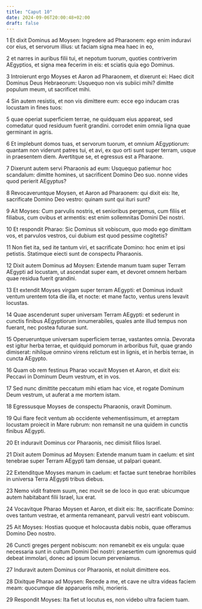 ```yaml
---
title: "Caput 10"
date: 2024-09-06T20:00:48+02:00
draft: false
---
```



1 Et dixit Dominus ad Moysen: Ingredere ad Pharaonem: ego enim induravi cor eius, et servorum illius: ut faciam signa mea haec in eo,

2 et narres in auribus filii tui, et nepotum tuorum, quoties contriverim AEgyptios, et signa mea fecerim in eis: et sciatis quia ego Dominus.

3 Introierunt ergo Moyses et Aaron ad Pharaonem, et dixerunt ei: Haec dicit Dominus Deus Hebraeorum: Usquequo non vis subiici mihi? dimitte populum meum, ut sacrificet mihi.

4 Sin autem resistis, et non vis dimittere eum: ecce ego inducam cras locustam in fines tuos:

5 quae operiat superficiem terrae, ne quidquam eius appareat, sed comedatur quod residuum fuerit grandini. corrodet enim omnia ligna quae germinant in agris.

6 Et implebunt domos tuas, et servorum tuorum, et omnium AEgyptiorum: quantam non viderunt patres tui, et avi, ex quo orti sunt super terram, usque in praesentem diem. Avertitque se, et egressus est a Pharaone.

7 Dixerunt autem servi Pharaonis ad eum: Usquequo patiemur hoc scandalum: dimitte homines, ut sacrificent Domino Deo suo. nonne vides quod perierit AEgyptus?

8 Revocaveruntque Moysen, et Aaron ad Pharaonem: qui dixit eis: Ite, sacrificate Domino Deo vestro: quinam sunt qui ituri sunt?

9 Ait Moyses: Cum parvulis nostris, et senioribus pergemus, cum filiis et filiabus, cum ovibus et armentis: est enim sollemnitas Domini Dei nostri.

10 Et respondit Pharao: Sic Dominus sit vobiscum, quo modo ego dimittam vos, et parvulos vestros, cui dubium est quod pessime cogitetis?

11 Non fiet ita, sed ite tantum viri, et sacrificate Domino: hoc enim et ipsi petistis. Statimque eiecti sunt de conspectu Pharaonis.

12 Dixit autem Dominus ad Moysen: Extende manum tuam super Terram AEgypti ad locustam, ut ascendat super eam, et devoret omnem herbam quae residua fuerit grandini.

13 Et extendit Moyses virgam super terram AEgypti: et Dominus induxit ventum urentem tota die illa, et nocte: et mane facto, ventus urens levavit locustas.

14 Quae ascenderunt super universam Terram AEgypti: et sederunt in cunctis finibus AEgyptiorum innumerabiles, quales ante illud tempus non fuerant, nec postea futurae sunt.

15 Operueruntque universam superficiem terrae, vastantes omnia. Devorata est igitur herba terrae, et quidquid pomorum in arboribus fuit, quae grando dimiserat: nihilque omnino virens relictum est in lignis, et in herbis terrae, in cuncta AEgypto.

16 Quam ob rem festinus Pharao vocavit Moysen et Aaron, et dixit eis: Peccavi in Dominum Deum vestrum, et in vos.

17 Sed nunc dimittite peccatum mihi etiam hac vice, et rogate Dominum Deum vestrum, ut auferat a me mortem istam.

18 Egressusque Moyses de conspectu Pharaonis, oravit Dominum.

19 Qui flare fecit ventum ab occidente vehementissimum, et arreptam locustam proiecit in Mare rubrum: non remansit ne una quidem in cunctis finibus AEgypti.

20 Et induravit Dominus cor Pharaonis, nec dimisit filios Israel.

21 Dixit autem Dominus ad Moysen: Extende manum tuam in caelum: et sint tenebrae super Terram AEgypti tam densae, ut palpari queant.

22 Extenditque Moyses manum in caelum: et factae sunt tenebrae horribiles in universa Terra AEgypti tribus diebus.

23 Nemo vidit fratrem suum, nec movit se de loco in quo erat: ubicumque autem habitabant filii Israel, lux erat.

24 Vocavitque Pharao Moysen et Aaron, et dixit eis: Ite, sacrificate Domino: oves tantum vestrae, et armenta remaneant, parvuli vestri eant vobiscum.

25 Ait Moyses: Hostias quoque et holocausta dabis nobis, quae offeramus Domino Deo nostro.

26 Cuncti greges pergent nobiscum: non remanebit ex eis ungula: quae necessaria sunt in cultum Domini Dei nostri: praesertim cum ignoremus quid debeat immolari, donec ad ipsum locum perveniamus.

27 Induravit autem Dominus cor Pharaonis, et noluit dimittere eos.

28 Dixitque Pharao ad Moysen: Recede a me, et cave ne ultra videas faciem meam: quocumque die apparueris mihi, morieris.

29 Respondit Moyses: Ita fiet ut locutus es, non videbo ultra faciem tuam.

